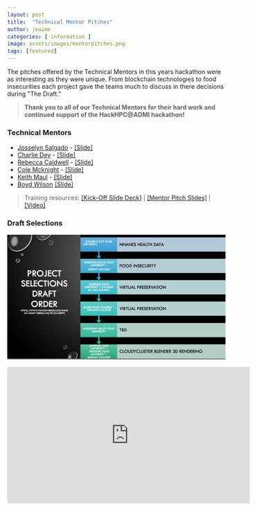 ```yaml
---
layout: post
title:  "Technical Mentor Pitches"
author: jeaime
categories: [ information ]
image: assets/images/mentorpitches.png
tags: [featured]
---
```


The pitches offered by the Technical Mentors in this years hackathon were as interesting as they were unique. From blockchain technologies to food insecurities each project gave the teams much to discuss in there decisions during "The Draft." 

>**Thank you to all of our Technical Mentors for their hard work and continued support of the HackHPC@ADMI hackathon!**

### Technical Mentors
* [Josselyn Salgado](https://www.linkedin.com/in/josselynsalgado) - [[Slide]](../slides/Mentor_Pitches/Pawerful.pdf)
* [Charlie Dey](https://www.linkedin.com/in/charlie-dey-0031317a/) - [[Slide]](../slides/Mentor_Pitches/Virtual_Preservation_Society.pdf)
* [Rebecca Caldwell](https://www.linkedin.com/in/rebecca-caldwell-0434256/) - [[Slide]](../slides/Mentor_Pitches/Food_Insecurity.pdf)
* [Cole Mcknight](https://www.linkedin.com/in/cole-mcknight/) - [[Slide]](../slides/Mentor_Pitches/NHANES%20.pdf)
* [Keith Maul](https://staff.ucar.edu/users/kmaull) - [[Slide]](../slides/Mentor_Pitches/nft4data.pdf)
* [Boyd Wilson](https://www.linkedin.com/in/boydwilson/) [[Slide]](../slides/Mentor_Pitches/blender-render-cc-farm-Boyd.pdf)


>Training resources: [[Kick-Off Slide Deck]](../slides/Kickoff.pdf) | [[Mentor Pitch Slides]](https://github.com/HackHPC/ADMI22/tree/main/slides/Mentor_Pitches) | [[Video]](https://youtu.be/62oMiQGQpjw?t=1978) 

### Draft Selections
![DraftCHoices](../assets/images/draft-selections.png)


<iframe width="560" height="315" src="https://www.youtube.com/embed/62oMiQGQpjw?t=1978" title="YouTube video player" frameborder="0" allow="accelerometer; autoplay; clipboard-write; encrypted-media; gyroscope; picture-in-picture" allowfullscreen></iframe>